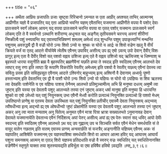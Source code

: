 +++
title = "०६"

+++
अथैता आप्रियः प्रजापतिः प्रजाः सृष्ट्वा रिरिचानो ऽमन्यत स एता आप्रीर् अपश्यत् ताभिर् आत्मानम् आप्रीणीत यज्ञो वै प्रजापतिर् यद् एता आप्रियो भवन्ति यज्ञम् एवैताभिर् यजमाना आप्रीणीते वपया वै पशोर् देवाः प्रातःसवने स्वर्गं लोकम् आयन् यद् वपया प्रातःसवने चरन्ति वपया वा एतत् पशोर् यजमानः प्रातःसवने स्वर्गं लोकम् एति ते वै स्वर्यन्तो ऽस्थानि शरीराण्य् अधून्वत यद् अङ्गैस् तृतीयसवने चरन्त्य् अस्नां शीरीणां निष्क्रीत्यै पशुं स्नपयन्ति यद् एवास्याभिन्निषण्णं शमलम् अमेध्यं तञ् शुन्धन्ति पशुम् उपाकृत्याग्निं मन्थन्ति पशूनाम् अवरुद्ध्यै द्वौ वै वज्रौ घोरो ऽन्यः शिवो ऽन्यो यः शुष्कः स घोरो य आर्द्रः स शिवो वज्रेण खलु वै वीर्यं क्रियते वर्जं वा एतद् आदत्ते वीर्यायेषे त्वेतीष एवैनम् उपाविर् असीत्य् उप ह्य् एषो ऽवत्य् उपो देवान् दैवीर् विशः प्रागुर् इत्य् एता वै दैवीर् विशो यत् पशवो वह्नय उशिजा इत्य् एते वै वह्नय उशिजो यद् ऋत्विजश् च धिष्ण्याश् च बृहस्पते धारया वसूनीति ब्रह्म वै बृहस्पतिर् ब्रह्मणैवैनां यछति हव्या ते स्वदन्न् इति स्वदितम् एवैनम् आलभते देव त्वष्टर् वसु रणा इति त्वष्टा हि रूपाणि विकरोति रेवतीर् अमेध्यम् इति पशवो वै रेवतीर् यछत्य् एवैनां देवस्य त्वा सवितुः प्रसव इति सवितृप्रसूत एवैनाम् आदत्ते ऽश्विनोर् बाहुभ्याम् इत्य् अश्विनौ वै देवानाम् अध्वर्युः पूष्णो हस्ताभ्याम् इति देवताभिर् एव द्वौ वै पाशौ घोरो ऽन्यः शिवो ऽन्यो यो यज्ञियः स घोरो यो ऽयज्ञियः स शिव ऋतस्य त्वा देवहविः पाशेनेति य एव यज्ञियः पाशस् तेनैनम् आलभते प्रतिमुञ्चामीत्य् अभि हि मनुष्या दधत्य् अमुष्मै त्वा जुष्टम् इति यस्या एव देवतायै पशुर् आलभ्यते तस्या एनं जुष्टम् अकर् धर्षा मानुषा इति मनुष्या हि धारयन्ति शुष्को वा एषो ऽमेध्यो यत् पशुं नियुनक्त्य् उभा एवैनौ मेध्यौ करोति प्रत्यञ्चं नियुनक्ति प्रत्यञ्चो हि पशवो मेधम् उपतिष्ठन्ते प्राणेषु वा एतस्य देवता उपस्थिता यत् पशुं नियुनक्ति प्रतीचीर् एवास्मै देवता नियुनक्त्य् अद्भ्यस् त्वौषधीभ्या इत्य् अद्भ्यो ह्य् एष ओषधीभ्यो जुष्टं प्रोक्षामीति यस्या एव देवतायै पशुर् आलभ्यते तस्या एनं जुष्टम् अकर् अनु त्वा माता मन्यताम् अनु पितेत्य् अनुमत एवैनं मात्रा पित्रा भ्रात्रा सख्यालभते ऽनुमानावह देवान् देवायते यजमानायेति देवताभ्य एवैनं निर्दिशत्य् अपां पेरुर् असीत्य् अपां ह्य् एष पेरुः स्वात्तं सद् धविर् आपो देवीः स्वदन्त्व् इति स्वदितम् एवैनम् आलभते ऽथ यद् उप गृह्णात्य् उप च सिञ्चति सर्वत एवैनं मेधेन समर्धयति सं ते वायुर् वातेन गछताम् इति वातम् एवास्य प्राणम् अन्ववार्छति सं यजत्रैर् अङ्गानीति यज्ञियम् एवैनम् अकः सं यज्ञपतिर् आशिषेति यजमानम् एव यज्ञस्याशिषा समर्धयति शिरो वा आघार आत्मा हविर् यद् आघारम् आघार्यं पशुना समनक्त्य् आत्मन् वा एतञ् शिरो यज्ञस्य प्रतिदधाति वज्रो वै स्वरुर् वज्रः स्वधितिर् यत् स्वधितिनानक्ति वज्रेणैवैनं स्तृणुते याक्ता तया शृतस्यावद्यति हविर्भूता वा एषा हविषैव हविषो ऽवद्यति ॥म्स्_३,९।६॥  
    
